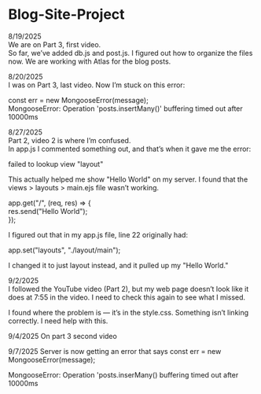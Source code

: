 # Blog-Site-Project

8/19/2025  
We are on Part 3, first video.  
So far, we’ve added db.js and post.js. I figured out how to organize the files now. We are working with Atlas for the blog posts.

8/20/2025  
I was on Part 3, last video. Now I’m stuck on this error:

const err = new MongooseError(message);  
MongooseError: Operation 'posts.insertMany()' buffering timed out after 10000ms

8/27/2025  
Part 2, video 2 is where I’m confused.  
In app.js I commented something out, and that’s when it gave me the error:

failed to lookup view "layout"

This actually helped me show "Hello World" on my server. I found that the views > layouts > main.ejs file wasn’t working.

app.get("/", (req, res) => {  
 res.send("Hello World");  
});

I figured out that in my app.js file, line 22 originally had:

app.set("layouts", "./layout/main");

I changed it to just layout instead, and it pulled up my "Hello World."

9/2/2025  
I followed the YouTube video (Part 2), but my web page doesn’t look like it does at 7:55 in the video. I need to check this again to see what I missed.

I found where the problem is — it’s in the style.css. Something isn’t linking correctly. I need help with this.

9/4/2025
On part 3 second video

9/7/2025
Server is now getting an error that says
const err = new MongooseError(message);

MongooseError: Operation 'posts.inserMany() buffering timed out after 10000ms

